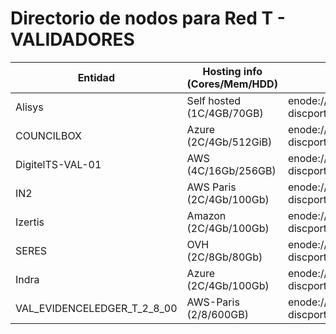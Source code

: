 ﻿# Directorio de nodos para Red T - VALIDADORES

| Entidad | Hosting info (Cores/Mem/HDD) | enode | node_add | active |
| ---     | ---                          | ---   | ---      | ---    |
| Alisys | Self hosted (1C/4GB/70GB) | enode://3905f943ba5446eba164c07ab5f53a84ce17d74ec4d7591f6ec54b9d7608f57cae7cfdf946616385f59cfb5b910161a1f8520cb6f992bcc0d1ab932601205e91@154.62.228.6:21000?discport=0 | b87dc349944cc47474775dde627a8a171fc94532 | True |
| COUNCILBOX | Azure (2C/4Gb/512GiB) | enode://a7e28844702e519f504802a0b45638049db8bf08e18d12e0713c9e5c5707bfabb029583a87e94f8985f9584bee9257a7efe5e057ea61e6b5a16f1eb0b9b3623a@52.232.74.132:21000?discport=0 | 6980a7683a1936197ad7bf6cb0c26f1ff4151905 | True |
| DigitelTS-VAL-01 | AWS (4C/16Gb/256GB) | enode://32ed5766ac0c482bd7f950087c389710e31b75bf6a06628820f224ddd2fce216b26b113836a456832bbb62a9521d768923dcb8c1c6cbddd06071fa27e1688a1c@176.34.235.103:21000?discport=0 | ebc69e585b93f293e6552a0110afc196d90105dd | False |
| IN2 | AWS Paris (2C/4Gb/100Gb) | enode://0ede782b7ce6c7398f100ef33aef6c266972dac19910b5aac1c1eededccd7b4769e7df69e4314927417bbdd9592fc9f583c36274976af29e432b8e64059adc03@15.236.56.133:21000?discport=0 | 7414c1b34e38087a9c045f46549006e70bb00fc3 | True |
| Izertis | Amazon (2C/4Gb/100Gb) | enode://51bff825ab4169bc94035fb733a2613018e012460d683a032a20a2a8d305b5eb9462ad7f84ea0e7ce8eec1e0ba0647d5212912016917033c20939719397247a5@34.246.117.63:21000?discport=0 | e1f33a9af3abc7ce84f6a73c6ca62181be08378e | True |
| SERES | OVH (2C/8Gb/80Gb) | enode://b9992efd63318b9f41028ec3390abb21bb8fe8f99b0acc30bfccf6d033828b65f65971c1e4975bf41ea9910c879ec9d5df52f24b6bec9058c2cbdb70774b732a@141.144.251.87:21000?discport=0 | 21612232aae5202bd339e6f121cb814679be5b11 | True |
| Indra | Azure (2C/4Gb/100Gb) | enode://7adf7393d3d75978b3d9bf2f78436bb070e1c19eff20eb2eef07dc8293293c4ecbbbcca5a2f84ee6ca9331e8efe7d7d5662ed1f92bb96a6bd0e850715b45ed6d@51.104.153.98:21000?discport=0 | 72fdfab893f10fa40d1e843cfc6cb8e0c2c17e10 | True |
| VAL_EVIDENCELEDGER_T_2_8_00 | AWS-Paris (2/8/600GB) | enode://54e38e09c4e00daddd61310261ea97e4aa3b18be2bdd93216e6056fd7bbb8b5033a069927e6603571c0e2e335a0f8b70f739ab45e398db6473adff6645ba589c@13.38.210.12:21000?discport=0 | 0x95054b265ada2309d039ecf9d42889628a30f1f7 | True |
